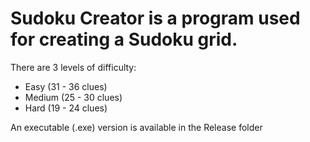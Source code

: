 # Sudoku Creator is a program used for creating a Sudoku grid.
There are 3 levels of difficulty:
* Easy (31 - 36 clues)
* Medium (25 - 30 clues)
* Hard (19 - 24 clues)

An executable (.exe) version is available in the Release folder
